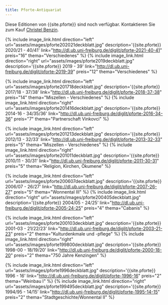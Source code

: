```yaml
---
title: Pforte-Antiquariat
---
```


Diese Editionen von {{site.pforte}} sind noch verf&uuml;gbar. Kontaktieren Sie zum Kauf [Christel Benzin](kontakt.html).


{% include image_link.html direction="left" url="assets/images/pforte202021deckblatt.jpg" description='{{site.pforte}} 2020/21 - 40/41' link="http://dl.ub.uni-freiburg.de/diglit/pforte-2021-40-41" preis="16" thema="Verschiedenes" %}
{% include image_link.html direction="right" url="assets/images/pforte2019deckblatt.jpg" description='{{site.pforte}} 2019 - 39' link="http://dl.ub.uni-freiburg.de/diglit/pforte-2019-39" preis="12" thema="Verschiedenes" %}  

{% include image_link.html direction="left" url="assets/images/pforte201718deckblatt.jpg" description='{{site.pforte}} 2017/18 - 37/38' link="http://dl.ub.uni-freiburg.de/diglit/pforte-2018-37-38" preis="14" thema="Miszellen - Verschiedenes" %}
{% include image_link.html direction="right" url="assets/images/pforte201416deckblatt.jpg" description='{{site.pforte}} 2014-16 - 34/35/36' link="http://dl.ub.uni-freiburg.de/diglit/pforte-2016-34-36" preis="7" thema="Partnerschaft Vinkovci" %}  

{% include image_link.html direction="left" url="assets/images/pforte201213deckblatt.jpg" description='{{site.pforte}} 2012/13 - 32/33' link="http://dl.ub.uni-freiburg.de/diglit/pforte-2013-32-33" preis="5" thema="Miszellen - Verschiedenes" %}
{% include image_link.html direction="right" url="assets/images/pforte201011deckblatt.jpg" description='{{site.pforte}} 2010/11 - 30/31' link="http://dl.ub.uni-freiburg.de/diglit/pforte-2011-30-31" preis="5" thema="Religion, Kirchen, &Ouml;kumene" %} 

{% include image_link.html direction="left" url="assets/images/pforte200607deckblatt.jpg" description='{{site.pforte}} 2006/07 - 26/27' link="http://dl.ub.uni-freiburg.de/diglit/pforte-2007-26-27" preis="5" thema="Wonnental III" %}
{% include image_link.html direction="right" url="assets/images/pforte200405deckblatt.jpg" description='{{site.pforte}} 2004/05 - 24/25' link="http://dl.ub.uni-freiburg.de/diglit/pforte-2005-24-25" preis="4" thema="Cabanis" %}  

{% include image_link.html direction="left" url="assets/images/pforte200103deckblatt.jpg" description='{{site.pforte}} 2001-03 - 21/22/23' link="http://dl.ub.uni-freiburg.de/diglit/pforte-2003-21-23" preis="2" thema="Kulturdenkmale und -pflege" %}
{% include image_link.html direction="right" url="assets/images/pforte199800deckblatt.jpg" description='{{site.pforte}} 1998-00 - 18/19/20' link="http://dl.ub.uni-freiburg.de/diglit/pforte-2000-18-20" preis="2" thema="750 Jahre Kenzingen" %}  

{% include image_link.html direction="left" url="assets/images/pforte1996deckblatt.jpg" description='{{site.pforte}} 1996 - 16' link="http://dl.ub.uni-freiburg.de/diglit/pforte-1996-16" preis="2" thema="Weinbau I" %}
{% include image_link.html direction="right" url="assets/images/pforte199495deckblatt.jpg" description='{{site.pforte}} 1994/95 - 14/15' link="http://dl.ub.uni-freiburg.de/diglit/pforte-1995-14-15" preis="2" thema="Stadtgeschichte/Wonnental II" %}
